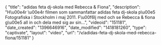 {
    "title": "adidas feta dj-skola med Rebecca & Fiona",
    "description": "H\u00e4r \u00e4r filmen som sammanfattar adidas feta dj-skola p\u00e5 Fotografiska i Stockholm i maj 2011. F\u00f6lj med och se Rebecca & fiona g\u00e5 all in och dela med sig av sin...",
    "videoid": "151181",
    "date_created": "1396646916",
    "date_modified": "1418181260",
    "type": "captivate",
    "layout": "video",
    "url": "\/v\/adidas-feta-dj-skola-med-rebecca-fiona\/151181"
}